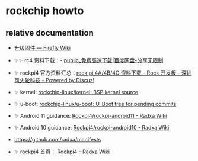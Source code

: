 # rockchip howto

## relative documentation

- [升级固件 — Firefly Wiki](https://wiki.t-firefly.com/zh_CN/Firefly-RK3399/03-upgrade_firmware.html)

- :sparkles::sparkles: rc4 资料下载：- [public\_免费高速下载|百度网盘-分享无限制](https://pan.baidu.com/s/1pT2CEa12nAkjbI8xklQvAw#list/path=%2Fpublic%2Fdl.radxa.com%2Frockpi4%2Fimages%2Fandroid%2Fall)
- :sparkles: rockpi4 官方资料汇总：[rock pi 4A/4B/4C 资料下载 - Rock 开发板 - 深圳风火轮科技 - Powered by Discuz!](http://www.arm-cn.com/thread-1170-1-1.html)
- :sparkles: kernel: [rockchip-linux/kernel: BSP kernel source](https://github.com/rockchip-linux/kernel)
- :sparkles: u-boot: [rockchip-linux/u-boot: U-Boot tree for pending commits](https://github.com/rockchip-linux/u-boot)
- :sparkles: Android 11 guidance: [Rockpi4/rockpi-android11 - Radxa Wiki](https://wiki.radxa.com/Rockpi4/rockpi-android11)
- :sparkles: Android 10 guidance: [Rockpi4/rockpi-android10 - Radxa Wiki](https://wiki.radxa.com/Rockpi4/rockpi-android10)
- https://github.com/radxa/manifests
- :sparkles: rockpi4 首页： [Rockpi4 - Radxa Wiki](https://wiki.radxa.com/Rockpi4)
